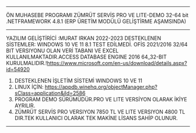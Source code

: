 **********************************************************
ÖN MUHASEBE PROGRAMI ZÜMRÜT SERVİS PRO VE LITE-DEMO 32-64 bit .NETFRAMEWORK 4.8.1 (ERP ÜRETİM MODÜLÜ GELİŞTİRME AŞAMSINDA)
**********************************************************
YAZILIM GELİŞTİRİCİ :MURAT IRKAN 2022-2023  DESTEKLENEN SİSTEMLER: WINDOWS 10 VE 11 8.1 TEST EDİLMEDİ. 
OFİS 2021/2016 32/64 BIT VERSIYONU OLAN  VERİ TABANI VE EXCEL KULLANILMAKTADIR.ACCESS DATABASE ENGINE 2016 64_32-BIT  
KURULMALIDIR.!https://www.microsoft.com/en-us/download/details.aspx?id=54920
1. DESTEKLENEN İŞLETİM SİSTEMİ WINDOWS 10 VE 11
2. LINUX İÇİN: https://appdb.winehq.org/objectManager.php?sClass=application&iId=2586
3. PROGRAM DEMO SÜRÜMÜDÜR.PRO VE LITE VERSİYON OLARAK İKİYE AYRILIR.
4. ZÜMRÜT SERVİS PRO VERSIYON 7850 TL VE LITE VERSIYON 4800 TL DIR.TEK KULLANICI OLARAK TEK MAKİNE LİSANS SAHİP OLUNUR.
*********************************************************************************************************************





